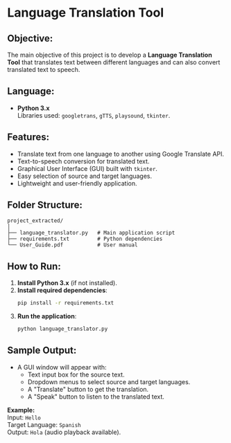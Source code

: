 # Language Translation Tool

## Objective:
The main objective of this project is to develop a **Language Translation Tool** that translates text between different languages and can also convert translated text to speech.

## Language:
- **Python 3.x**  
  Libraries used: `googletrans`, `gTTS`, `playsound`, `tkinter`.

## Features:
- Translate text from one language to another using Google Translate API.
- Text-to-speech conversion for translated text.
- Graphical User Interface (GUI) built with `tkinter`.
- Easy selection of source and target languages.
- Lightweight and user-friendly application.

## Folder Structure:
```
project_extracted/
│
├── language_translator.py   # Main application script
├── requirements.txt         # Python dependencies
└── User_Guide.pdf           # User manual
```

## How to Run:
1. **Install Python 3.x** (if not installed).
2. **Install required dependencies**:
   ```bash
   pip install -r requirements.txt
   ```
3. **Run the application**:
   ```bash
   python language_translator.py
   ```

## Sample Output:
- A GUI window will appear with:
  - Text input box for the source text.
  - Dropdown menus to select source and target languages.
  - A "Translate" button to get the translation.
  - A "Speak" button to listen to the translated text.

**Example:**  
Input: `Hello`  
Target Language: `Spanish`  
Output: `Hola` (audio playback available).


